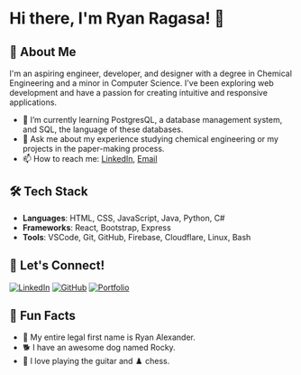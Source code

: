 # Hi there, I'm Ryan Ragasa! 👋

## 🚀 About Me

I'm an aspiring engineer, developer, and designer with a degree in Chemical Engineering and a minor in Computer Science. I've been exploring web development and have a passion for creating intuitive and responsive applications.

- 🌱 I’m currently learning PostgresQL, a database management system, and SQL, the language of these databases.
- 💬 Ask me about my experience studying chemical engineering or my projects in the paper-making process.
- 📫 How to reach me: [LinkedIn](https://www.linkedin.com/in/ryan-ar-ragasa/), [Email](mailto:ryanaragasa23@gmail.com)

## 🛠️ Tech Stack

- **Languages**: HTML, CSS, JavaScript, Java, Python, C#
- **Frameworks**: React, Bootstrap, Express
- **Tools**: VSCode, Git, GitHub, Firebase, Cloudflare, Linux, Bash

## 🔗 Let's Connect!

[![LinkedIn](https://img.shields.io/badge/LinkedIn-0077B5?style=for-the-badge&logo=linkedin&logoColor=white)](https://www.linkedin.com/in/ryan-ar-ragasa/)
[![GitHub](https://img.shields.io/badge/GitHub-333333?style=for-the-badge&logo=github&logoColor=white)](https://github.com/rragasa23)
[![Portfolio](https://img.shields.io/badge/Portfolio-000000?style=for-the-badge&logo=About.me&logoColor=white)](https://ryanragasa.com)

## 🧩 Fun Facts

- 📝 My entire legal first name is Ryan Alexander.
- 🐕 I have an awesome dog named Rocky.
- 🎸 I love playing the guitar and ♟️ chess.
